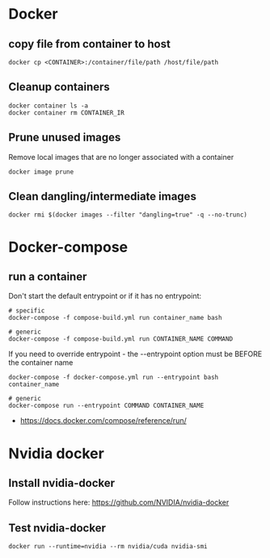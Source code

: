 # Docker

## copy file from container to host

    docker cp <CONTAINER>:/container/file/path /host/file/path
    
## Cleanup containers

```
docker container ls -a
docker container rm CONTAINER_IR
```

## Prune unused images

Remove local images that are no longer associated with a container

    docker image prune

## Clean dangling/intermediate images

    docker rmi $(docker images --filter "dangling=true" -q --no-trunc)

# Docker-compose

## run a container 

Don't start the default entrypoint or if it has no entrypoint:

```
# specific
docker-compose -f compose-build.yml run container_name bash

# generic
docker-compose -f compose-build.yml run CONTAINER_NAME COMMAND
```

If you need to override entrypoint - the --entrypoint option must be BEFORE the container name

```
docker-compose -f docker-compose.yml run --entrypoint bash container_name

# generic 
docker-compose run --entrypoint COMMAND CONTAINER_NAME
```

* https://docs.docker.com/compose/reference/run/

# Nvidia docker

## Install nvidia-docker

Follow instructions here: https://github.com/NVIDIA/nvidia-docker

## Test nvidia-docker

```
docker run --runtime=nvidia --rm nvidia/cuda nvidia-smi
```
